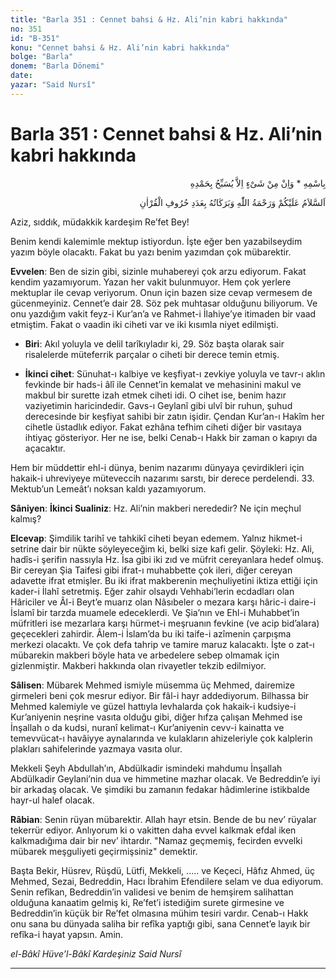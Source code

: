 ```yaml
---
title: "Barla 351 : Cennet bahsi & Hz. Ali’nin kabri hakkında"
no: 351
id: "B-351"
konu: "Cennet bahsi & Hz. Ali’nin kabri hakkında"
bolge: "Barla"
donem: "Barla Dönemi"
date: 
yazar: "Said Nursî"
---
```


# Barla 351 : Cennet bahsi & Hz. Ali’nin kabri hakkında

<p class="arabic" dir="rtl" title="Meal: “O’nun adıyla” * “Hiçbir şey yoktur ki O'nu hamd ile tesbih etmesin” [İsrâ Suresi, 17:44]">بِاسْمِهِ * وَاِنْ مِنْ شَىْءٍ اِلاَّ يُسَبِّحُ بِحَمْدِهِ</p>

<p class="arabic" dir="rtl" title="Meal: “Kur’an harfleri adedince, Allah’ın selamı, rahmeti ve bereketleri üzerinize olsun.”">اَلسَّلاَمُ عَلَيْكُمْ وَرَحْمَةُ اللّٰهِ وَبَرَكَاتُهُ بِعَدَدِ حُرُوفِ الْقُرْاٰنِ</p>

Aziz, sıddık, müdakkik kardeşim Re’fet Bey!

Benim kendi kalemimle mektup istiyordun. İşte eğer ben yazabilseydim yazım böyle olacaktı. Fakat bu yazı benim yazımdan çok mübarektir.

**Evvelen**: Ben de sizin gibi, sizinle muhabereyi çok arzu ediyorum. Fakat kendim yazamıyorum. Yazan her vakit bulunmuyor. Hem çok yerlere mektuplar ile cevap veriyorum. Onun için bazen size cevap vermesem de gücenmeyiniz. Cennet’e dair 28. Söz pek muhtasar olduğunu biliyorum. Ve onu yazdığım vakit feyz-i Kur’an’a ve Rahmet-i İlahiye’ye itimaden bir vaad etmiştim. Fakat o vaadin iki ciheti var ve iki kısımla niyet edilmişti.

- **Biri**: Akıl yoluyla ve delil tarîkıyladır ki, 29. Söz başta olarak sair risalelerde müteferrik parçalar o ciheti bir derece temin etmiş.

- **İkinci cihet**: Sünuhat-ı kalbiye ve keşfiyat-ı zevkiye yoluyla ve tavr-ı aklın fevkinde bir hads-i âlî ile Cennet’in kemalat ve mehasinini makul ve makbul bir surette izah etmek ciheti idi. O cihet ise, benim hazır vaziyetimin haricindedir. Gavs-ı Geylanî gibi ulvî bir ruhun, şuhud derecesinde bir keşfiyat sahibi bir zatın işidir. Çendan Kur’an-ı Hakîm her cihetle üstadlık ediyor. Fakat ezhâna tefhim ciheti diğer bir vasıtaya ihtiyaç gösteriyor. Her ne ise, belki Cenab-ı Hakk bir zaman o kapıyı da açacaktır.

Hem bir müddettir ehl-i dünya, benim nazarımı dünyaya çevirdikleri için hakaik-i uhreviyeye müteveccih nazarımı sarstı, bir derece perdelendi. 33. Mektub’un Lemeât’ı noksan kaldı yazamıyorum.

**Sâniyen**: **İkinci Sualiniz**: Hz. Ali’nin makberi nerededir? Ne için meçhul kalmış?

**Elcevap**: Şimdilik tarihî ve tahkikî ciheti beyan edemem. Yalnız hikmet-i setrine dair bir nükte söyleyeceğim ki, belki size kafi gelir. Şöyleki: Hz. Ali, hadîs-i şerifin nassıyla Hz. İsa gibi iki zıd ve müfrit cereyanlara hedef olmuş. Bir cereyan Şia Taifesi gibi ifrat-ı muhabbette çok ileri, diğer cereyan adavette ifrat etmişler. Bu iki ifrat makberenin meçhuliyetini iktiza ettiği için kader-i İlahî setretmiş. Eğer zahir olsaydı Vehhabi’lerin ecdadları olan Hâriciler ve Âl-i Beyt’e muarız olan Nâsıbeler o mezara karşı hâric-i daire-i İslamî bir tarzda muamele edeceklerdi. Ve Şia’nın ve Ehl-i Muhabbet’in müfritleri ise mezarlara karşı hürmet-i meşruanın fevkine (ve acip bid’alara) geçecekleri zahirdir. Âlem-i İslam’da bu iki taife-i azîmenin çarpışma merkezi olacaktı. Ve çok defa tahrip ve tamire maruz kalacaktı. İşte o zat-ı mübarekin makberi böyle hata ve arbedelere sebep olmamak için gizlenmiştir. Makberi hakkında olan rivayetler tekzib edilmiyor.

**Sâlisen**: Mübarek Mehmed ismiyle müsemma üç Mehmed, dairemize girmeleri beni çok mesrur ediyor. Bir fâl-i hayr addediyorum. Bilhassa bir Mehmed kalemiyle ve güzel hattıyla levhalarda çok hakaik-i kudsiye-i Kur’aniyenin neşrine vasıta olduğu gibi, diğer hıfza çalışan Mehmed ise İnşallah o da kudsi, nuranî kelimat-ı Kur’aniyenin cevv-i kainatta ve temevvücat-ı havâiyye aynalarında ve kulakların ahizeleriyle çok kalplerin plakları sahifelerinde yazmaya vasıta olur.

Mekkeli Şeyh Abdullah’ın, Abdülkadir ismindeki mahdumu İnşallah Abdülkadir Geylani’nin dua ve himmetine mazhar olacak. Ve Bedreddin’e iyi bir arkadaş olacak. Ve şimdiki bu zamanın fedakar hâdimlerine istikbalde hayr-ul halef olacak.

**Râbian**: Senin rüyan mübarektir. Allah hayr etsin. Bende de bu nev’ rüyalar tekerrür ediyor. Anlıyorum ki o vakitten daha evvel kalkmak efdal iken kalkmadığıma dair bir nev’ ihtardır. "Namaz geçmemiş, fecirden evvelki mübarek meşguliyeti geçirmişsiniz" demektir.

Başta Bekir, Hüsrev, Rüşdü, Lütfi, Mekkeli, ..... ve Keçeci, Hâfız Ahmed, üç Mehmed, Sezai, Bedreddin, Hacı İbrahim Efendilere selam ve dua ediyorum. Senin refîkan, Bedreddin’in validesi ve benim de hemşirem salihattan olduğuna kanaatim gelmiş ki, Re’fet’i istediğim surete girmesine ve Bedreddin’in küçük bir Re’fet olmasına mühim tesiri vardır. Cenab-ı Hakk onu sana bu dünyada saliha bir refîka yaptığı gibi, sana Cennet’e layık bir refîka-i hayat yapsın. Amin.

*el-Bâkî Hüve’l-Bâkî*
*Kardeşiniz*
*Said Nursî*

***
